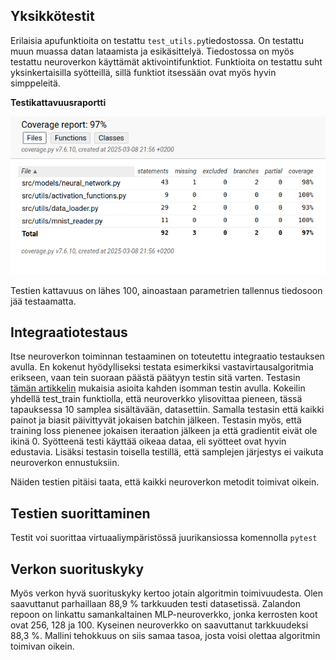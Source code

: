 ## Yksikkötestit
Erilaisia apufunktioita on testattu `test_utils.py`tiedostossa. On testattu muun muassa datan lataamista ja esikäsittelyä. Tiedostossa on myös testattu neuroverkon käyttämät aktivointifunktiot. 
Funktioita on testattu suht yksinkertaisilla syötteillä, sillä funktiot itsessään ovat myös hyvin simppeleitä.

**Testikattavuusraportti**

![image](./coverage_screenshot.png)

Testien kattavuus on lähes 100, ainoastaan parametrien tallennus tiedosoon jää testaamatta.

## Integraatiotestaus
Itse neuroverkon toiminnan testaaminen on toteutettu integraatio testauksen avulla. En kokenut hyödylliseksi testata esimerkiksi vastavirtausalgoritmia erikseen, vaan tein suoraan päästä päätyyn testin sitä varten.
Testasin [tämän artikkelin](https://www.sebastianbjorkqvist.com/blog/writing-automated-tests-for-neural-networks/) mukaisia asioita kahden isomman testin avulla.
Kokeilin yhdellä test_train funktiolla, että neuroverkko ylisovittaa pieneen, tässä tapauksessa 10 samplea sisältävään, datasettiin. Samalla testasin että kaikki painot ja biasit päivittyvät jokaisen batchin jälkeen.
Testasin myös, että training loss pienenee jokaisen iteraation jälkeen ja että gradientit eivät ole ikinä 0. Syötteenä testi käyttää oikeaa dataa, eli syötteet ovat hyvin edustavia.
Lisäksi testasin toisella testillä, että samplejen järjestys ei vaikuta neuroverkon ennustuksiin.

Näiden testien pitäisi taata, että kaikki neuroverkon metodit toimivat oikein.
## Testien suorittaminen
Testit voi suorittaa virtuaaliympäristössä juurikansiossa komennolla `pytest`

## Verkon suorituskyky
Myös verkon hyvä suorituskyky kertoo jotain algoritmin toimivuudesta. Olen saavuttanut parhaillaan 88,9 % tarkkuuden testi datasetissä.
Zalandon repoon on linkattu samankaltainen MLP-neuroverkko, jonka kerrosten koot ovat 256, 128 ja 100. Kyseinen neuroverkko on saavuttanut tarkkuudeksi 88,3 %.
Mallini tehokkuus on siis samaa tasoa, josta voisi olettaa algoritmin toimivan oikein.
